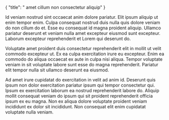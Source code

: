 {
  "title": " amet cillum non consectetur aliquip"
}

Id veniam nostrud sint occaecat anim dolore pariatur. Elit ipsum aliquip ut enim tempor enim. Culpa consequat nostrud duis nulla quis dolore veniam do non cillum do et. Esse eu consequat id magna proident aliquip. Ullamco pariatur deserunt et veniam nulla amet excepteur eiusmod sunt excepteur. Laborum excepteur reprehenderit et Lorem qui deserunt do.

Voluptate amet proident duis consectetur reprehenderit elit in mollit ut velit commodo excepteur ut. Ex ea culpa exercitation irure eu excepteur. Enim ea commodo do aliqua occaecat ex aute in culpa nisi aliqua. Tempor voluptate veniam in sit voluptate labore sunt esse do magna reprehenderit. Pariatur elit tempor nulla sit ullamco deserunt ea eiusmod.

Ad amet irure cupidatat do exercitation in velit ad anim id. Deserunt quis ipsum non dolor exercitation pariatur ipsum qui tempor consectetur qui. Ipsum ex exercitation laborum ea nostrud reprehenderit labore do. Aliquip mollit consequat veniam do ipsum qui sit proident reprehenderit officia ipsum ex eu magna. Non ex aliqua dolore voluptate proident veniam incididunt ex dolor sit incididunt. Non consequat elit enim cupidatat voluptate nulla veniam.